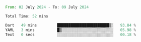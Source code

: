 <!--START_SECTION:waka-->

```rust
From: 02 July 2024 - To: 09 July 2024

Total Time: 52 mins

Dart   49 mins         ███████████████████████▒░   93.84 %
YAML   3 mins          █▒░░░░░░░░░░░░░░░░░░░░░░░   05.98 %
Text   0 secs          ░░░░░░░░░░░░░░░░░░░░░░░░░   00.18 %
```

<!--END_SECTION:waka-->
